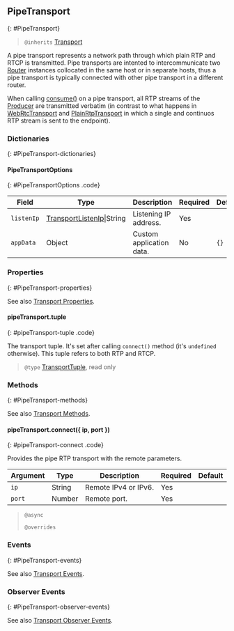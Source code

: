 ## PipeTransport
{: #PipeTransport}

<section markdown="1">

> `@inherits` [Transport](#Transport)

A pipe transport represents a network path through which plain RTP and RTCP is transmitted. Pipe transports are intented to intercommunicate two [Router](#Router) instances collocated in the same host or in separate hosts, thus a pipe transport is typically connected with other pipe transport in a different router.

<div markdown="1" class="note">

When calling [consume()](#transport-consume) on a pipe transport, all RTP streams of the [Producer](#Producer) are transmitted verbatim (in contrast to what happens in [WebRtcTransport](#WebRtcTransport) and [PlainRtpTransport](#PlainRtpTransport) in which a single and continuos RTP stream is sent to the endpoint).

</div>

</section>


### Dictionaries
{: #PipeTransport-dictionaries}

<section markdown="1">

#### PipeTransportOptions
{: #PipeTransportOptions .code}

<div markdown="1" class="table-wrapper L3">

Field         | Type    | Description   | Required | Default
------------- | ------- | ------------- | -------- | ---------
`listenIp`    | [TransportListenIp](#TransportListenIp)\|String| Listening IP address. | Yes |
`appData`     | Object  | Custom application data. | No | `{}`

</div>

</section>


### Properties
{: #PipeTransport-properties}

<section markdown="1">

See also [Transport Properties](#Transport-properties).

#### pipeTransport.tuple
{: #pipeTransport-tuple .code}

The transport tuple. It's set after calling `connect()` method (it's `undefined` otherwise). This tuple refers to both RTP and RTCP.

> `@type` [TransportTuple](#TransportTuple), read only

</section>


### Methods
{: #PipeTransport-methods}

<section markdown="1">

See also [Transport Methods](#Transport-methods).

#### pipeTransport.connect({ ip, port })
{: #pipeTransport-connect .code}

Provides the pipe RTP transport with the remote parameters.

<div markdown="1" class="table-wrapper L3">

Argument   | Type    | Description | Required | Default 
---------- | ------- | ----------- | -------- | ----------
`ip`       | String  | Remote IPv4 or IPv6.   | Yes |
`port`     | Number  | Remote port.           | Yes |

</div>

> `@async`
> 
> `@overrides`

</section>


### Events
{: #PipeTransport-events}

<section markdown="1">

See also [Transport Events](#Transport-events).

</section>


### Observer Events
{: #PipeTransport-observer-events}

<section markdown="1">

See also [Transport Observer Events](#Transport-observer-events).

</section>
